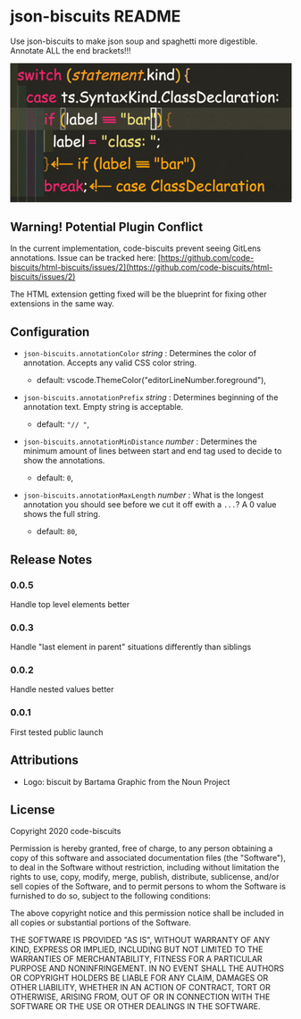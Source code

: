 # json-biscuits README

Use json-biscuits to make json soup and spaghetti more digestible. Annotate ALL the end brackets!!!

![](./example.gif)

## Warning! Potential Plugin Conflict

In the current implementation, code-biscuits prevent seeing GitLens annotations. Issue can be tracked here:
[https://github.com/code-biscuits/html-biscuits/issues/2](https://github.com/code-biscuits/html-biscuits/issues/2)

The HTML extension getting fixed will be the blueprint for fixing other extensions in the same way.

## Configuration

- `json-biscuits.annotationColor` _string_ : Determines the color of annotation. Accepts any valid CSS color string.

  - default: vscode.ThemeColor("editorLineNumber.foreground"),

- `json-biscuits.annotationPrefix` _string_ : Determines beginning of the annotation text. Empty string is acceptable.

  - default: `"// "`,

- `json-biscuits.annotationMinDistance` _number_ : Determines the minimum amount of lines between start and end tag used to decide to show the annotations.

  - default: `0`,

- `json-biscuits.annotationMaxLength` _number_ : What is the longest annotation you should see before we cut it off ewith a `...`? A 0 value shows the full string.
  - default: `80`,

## Release Notes

### 0.0.5

Handle top level elements better

### 0.0.3

Handle "last element in parent" situations differently than siblings

### 0.0.2

Handle nested values better

### 0.0.1

First tested public launch

## Attributions

- Logo: biscuit by Bartama Graphic from the Noun Project

## License

Copyright 2020 code-biscuits

Permission is hereby granted, free of charge, to any person obtaining a copy of this software and associated documentation files (the "Software"), to deal in the Software without restriction, including without limitation the rights to use, copy, modify, merge, publish, distribute, sublicense, and/or sell copies of the Software, and to permit persons to whom the Software is furnished to do so, subject to the following conditions:

The above copyright notice and this permission notice shall be included in all copies or substantial portions of the Software.

THE SOFTWARE IS PROVIDED "AS IS", WITHOUT WARRANTY OF ANY KIND, EXPRESS OR IMPLIED, INCLUDING BUT NOT LIMITED TO THE WARRANTIES OF MERCHANTABILITY, FITNESS FOR A PARTICULAR PURPOSE AND NONINFRINGEMENT. IN NO EVENT SHALL THE AUTHORS OR COPYRIGHT HOLDERS BE LIABLE FOR ANY CLAIM, DAMAGES OR OTHER LIABILITY, WHETHER IN AN ACTION OF CONTRACT, TORT OR OTHERWISE, ARISING FROM, OUT OF OR IN CONNECTION WITH THE SOFTWARE OR THE USE OR OTHER DEALINGS IN THE SOFTWARE.
